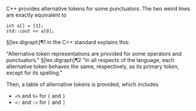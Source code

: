 C++ provides alternative tokens for some punctuators. The two weird lines are exactly equivalent to 

```
int a[] = {1};
std::cout << a[0];
```

§[lex.digraph]¶1 in the C++ standard explains this:

"Alternative token representations are provided for some operators and punctuators."
§[lex.digraph]¶2
"In all respects of the language, each alternative token behaves the same, respectively, as its primary token, except for its spelling."

Then, a table of alternative tokens is provided, which includes
- `<%` and `%>` for `{` and `}`
- `<:` and `:>` for `[` and `]`